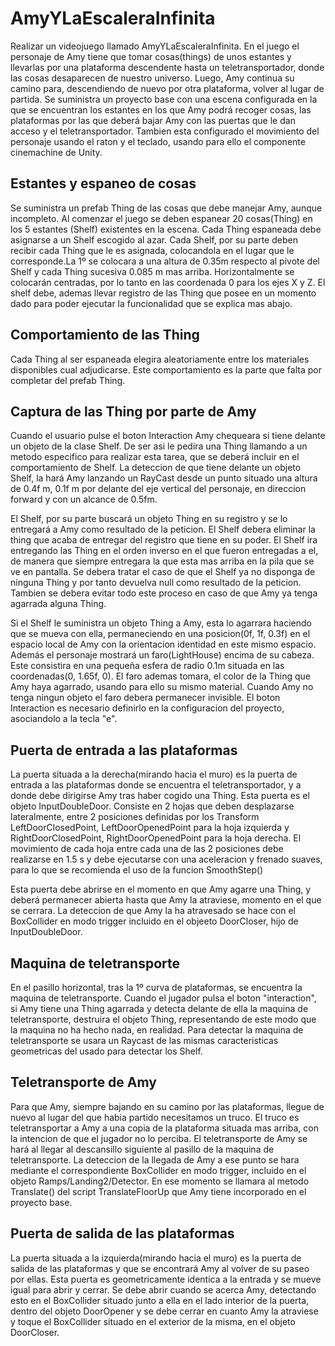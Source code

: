 # AmyYLaEscaleraInfinita

Realizar un videojuego llamado AmyYLaEscaleraInfinita. En el juego el personaje de Amy tiene que tomar cosas(things) de unos estantes y llevarlas por una plataforma descendente hasta un teletransportador, donde las cosas desaparecen de nuestro universo. Luego, Amy continua su camino para, descendiendo de nuevo por otra plataforma, volver al lugar de partida.
Se suministra un proyecto base con una escena configurada en la que se encuentran los estantes en los que Amy podrá recoger cosas, las plataformas por las que deberá bajar Amy con las puertas que le dan acceso y el teletransportador. Tambien esta configurado el movimiento del personaje usando el raton y el teclado, usando para ello el componente cinemachine de Unity.

## Estantes y espaneo de cosas

Se suministra un prefab Thing de las cosas que debe manejar Amy, aunque incompleto.
Al comenzar el juego se deben espanear 20 cosas(Thing) en los 5 estantes (Shelf) existentes en la escena. Cada Thing espaneada debe asignarse a un Shelf escogido al azar.
Cada Shelf, por su parte deben recibir cada Thing que le es asignada, colocandola en el lugar que le corresponde.La 1º se colocara a una altura de 0.35m respecto al pivote del Shelf y cada Thing sucesiva 0.085 m mas arriba. Horizontalmente se colocarán centradas, por lo tanto en las coordenada 0 para los ejes X y Z.
El shelf debe, ademas llevar registro de las Thing que posee en un momento dado para poder ejecutar la funcionalidad que se explica mas abajo.

## Comportamiento de las Thing
Cada Thing al ser espaneada elegira aleatoriamente entre los materiales disponibles cual adjudicarse. Este comportamiento es la parte que falta por completar del prefab Thing.

## Captura de las Thing por parte de Amy
Cuando el usuario pulse el boton Interaction Amy chequeara si tiene delante un objeto de la clase Shelf. De ser asi le pedira una Thing llamando a un metodo especifico para realizar esta tarea, que se deberá incluir en el comportamiento de Shelf.
La deteccion de que tiene delante un objeto Shelf, la hará Amy lanzando un RayCast desde un punto situado  una altura de 0.4f m, 0.1f m por delante del eje vertical del personaje, en direccion forward y con un alcance de 0.5fm.

El Shelf, por su parte buscará un objeto Thing en su registro y se lo entregará a Amy como resultado de la peticion. El Shelf debera eliminar la thing que acaba de entregar del registro que tiene en su poder. El Shelf ira entregando las Thing en el orden inverso en el que fueron entregadas a el, de manera que siempre entregara la que esta mas arriba en la pila que se ve en pantalla.
Se debera tratar el caso de que el Shelf ya no disponga de ninguna Thing y por tanto devuelva null como resultado de la peticion. Tambien se debera evitar todo este proceso en caso de que Amy ya tenga agarrada alguna Thing.

Si el Shelf le suministra un objeto Thing a Amy, esta lo agarrara haciendo que se mueva con ella, permaneciendo en una posicion(0f, 1f, 0.3f) en el espacio local de Amy con la orientacion identidad en este mismo espacio.
Además el personaje mostrará un faro(LightHouse) encima de su cabeza. Este consistira en una pequeña esfera de radio 0.1m situada en las coordenadas(0, 1.65f, 0). El faro ademas tomara, el color de la Thing que Amy haya agarrado, usando para ello su mismo material. Cuando Amy no tenga ningun objeto el faro debera permanecer invisible. El boton Interaction es necesario definirlo en la configuracion del proyecto, asociandolo a la tecla "e".

## Puerta de entrada a las plataformas

La puerta situada a la derecha(mirando hacia el muro) es la puerta de entrada a las plataformas donde se encuentra el teletransportador, y a donde debe dirigirse Amy tras haber cogido una Thing.
Esta puerta es el objeto InputDoubleDoor. Consiste en 2 hojas que deben desplazarse lateralmente, entre 2 posiciones definidas por los Transform LeftDoorClosedPoint, LeftDoorOpenedPoint para la hoja izquierda y RightDoorClosedPoint, RightDoorOpenedPoint para la hoja derecha. El movimiento de cada hoja entre cada una de las 2 posiciones debe realizarse en 1.5 s y debe ejecutarse con una aceleracion y frenado suaves, para lo que se recomienda el uso de la funcion SmoothStep()

Esta puerta debe abrirse en el momento en que Amy agarre una Thing, y deberá permanecer abierta hasta que Amy la atraviese, momento en el que se cerrara. La deteccion de que Amy la ha atravesado se hace con el BoxCollider en modo trigger incluido en el objeeto DoorCloser, hijo de InputDoubleDoor.

## Maquina de teletransporte

En el pasillo horizontal, tras la 1º curva de plataformas, se encuentra la maquina de teletransporte. Cuando el jugador pulsa el boton "interaction", si Amy tiene una Thing agarrada y detecta delante de ella la maquina de teletransporte, destruira el objeto Thing, representando de este modo que la maquina no ha hecho nada, en realidad.
Para detectar la maquina de teletransporte se usara un Raycast de las mismas caracteristicas geometricas del usado para detectar los Shelf.

## Teletransporte de Amy
Para que Amy, siempre bajando en su camino por las plataformas, llegue de nuevo al lugar del que habia partido necesitamos un truco. El truco es teletransportar a Amy a una copia de la plataforma situada mas arriba, con la intencion de que el jugador no lo perciba. El teletransporte de Amy se hará al llegar al descansillo siguiente al pasillo de la maquina de teletransporte. La deteccion de la llegada de Amy a ese punto se hara mediante el correspondiente BoxCollider en modo trigger, incluido en el objeto Ramps/Landing2/Detector. En ese momento se llamara al metodo Translate() del script TranslateFloorUp que Amy tiene incorporado en el proyecto base.

## Puerta de salida de las plataformas
La puerta situada a la izquierda(mirando hacia el muro) es la puerta de salida de las plataformas y que se encontrará Amy al volver de su paseo por ellas. Esta puerta es geometricamente identica a la entrada y se mueve igual para abrir y cerrar. Se debe abrir cuando se acerca Amy, detectando esto en el BoxCollider situado junto a ella en el lado interior de la puerta, dentro del objeto DoorOpener y se debe cerrar en cuanto Amy la atraviese y toque el BoxCollider situado en el exterior de la misma, en el objeto DoorCloser.


